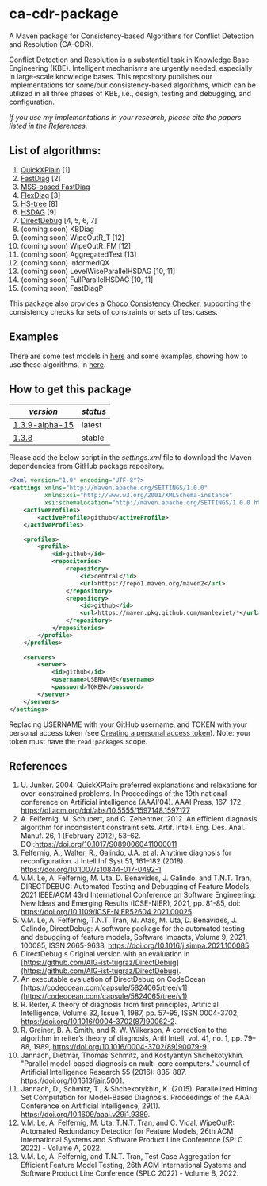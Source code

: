 # ca-cdr-package

A Maven package for Consistency-based Algorithms for Conflict Detection and Resolution (CA-CDR).

Conflict Detection and Resolution is a substantial task in Knowledge Base Engineering (KBE). Intelligent mechanisms are urgently needed, especially in large-scale knowledge bases. This repository publishes our implementations for some/our consistency-based algorithms, which can be utilized in all three phases of KBE, i.e., design, testing and debugging, and configuration.

*If you use my implementations in your research, please cite the papers listed in the References.*

## List of algorithms:

1. [QuickXPlain](https://github.com/manleviet/CA-CDR-V2/blob/main/ca-cdr-package/src/main/java/at/tugraz/ist/ase/cacdr/algorithms/QuickXPlain.java) [1]
2. [FastDiag](https://github.com/manleviet/CA-CDR-V2/blob/main/ca-cdr-package/src/main/java/at/tugraz/ist/ase/cacdr/algorithms/FastDiagV2.java) [2]
3. [MSS-based FastDiag](https://github.com/manleviet/CA-CDR-V2/blob/main/ca-cdr-package/src/main/java/at/tugraz/ist/ase/cacdr/algorithms/FastDiagV3.java)
4. [FlexDiag](https://github.com/manleviet/CA-CDR-V2/blob/main/ca-cdr-package/src/main/java/at/tugraz/ist/ase/cacdr/algorithms/FlexDiag.java) [3]
5. [HS-tree](https://github.com/manleviet/CA-CDR-V2/blob/main/ca-cdr-package/src/main/java/at/tugraz/ist/ase/cacdr/algorithms/hs/HSTree.java) [8]
6. [HSDAG](https://github.com/manleviet/CA-CDR-V2/blob/main/ca-cdr-package/src/main/java/at/tugraz/ist/ase/cacdr/algorithms/hs/HSDAG.java) [9]
7. [DirectDebug](https://github.com/manleviet/CA-CDR-V2/blob/main/ca-cdr-package/src/main/java/at/tugraz/ist/ase/cacdr/algorithms/DirectDebug.java) [4, 5, 6, 7]
8. (coming soon) KBDiag
9. (coming soon) WipeOutR_T [12]
10. (coming soon) WipeOutR_FM [12]
11. (coming soon) AggregatedTest [13]
12. (coming soon) InformedQX
13. (coming soon) LevelWiseParallelHSDAG [10, 11]
14. (coming soon) FullParallelHSDAG [10, 11]
15. (coming soon) FastDiagP

This package also provides a [Choco Consistency Checker](https://github.com/manleviet/CA-CDR-V2/blob/main/ca-cdr-package/src/main/java/at/tugraz/ist/ase/cacdr/checker/ChocoConsistencyChecker.java), supporting the consistency checks for sets of constraints or sets of test cases.

## Examples

There are some test models in [here](https://github.com/manleviet/CDRModel/tree/main/src/main/java/at/tugraz/ist/ase/cdrmodel/test/model) and some examples, showing how to use these algorithms, in [here](https://github.com/manleviet/CA-CDR/tree/main/src/test/java/at/tugraz/ist/ase/cacdr/algorithms).

## How to get this package

| *version* | *status* |
|---|---|
| [1.3.9-alpha-15](https://github.com/manleviet/CA-CDR-V2/packages/1417091)| latest |
| [1.3.8](https://github.com/manleviet/CA-CDR-V2/packages/1417091?version=1.3.8) | stable |

Please add the below script in the *settings.xml* file to download the Maven dependencies from GitHub package repository.

```xml
<?xml version="1.0" encoding="UTF-8"?>
<settings xmlns="http://maven.apache.org/SETTINGS/1.0.0"
          xmlns:xsi="http://www.w3.org/2001/XMLSchema-instance"
          xsi:schemaLocation="http://maven.apache.org/SETTINGS/1.0.0 http://maven.apache.org/xsd/settings-1.0.0.xsd">
    <activeProfiles>
        <activeProfile>github</activeProfile>
    </activeProfiles>

    <profiles>
        <profile>
            <id>github</id>
            <repositories>
                <repository>
                    <id>central</id>
                    <url>https://repo1.maven.org/maven2</url>
                </repository>
                <repository>
                    <id>github</id>
                    <url>https://maven.pkg.github.com/manleviet/*</url>
                </repository>
            </repositories>
        </profile>
    </profiles>
    
    <servers>
        <server>
            <id>github</id>
            <username>USERNAME</username>
            <password>TOKEN</password>
        </server>
    </servers>
</settings>
```
Replacing USERNAME with your GitHub username, and TOKEN with your personal access token 
(see [Creating a personal access token](https://docs.github.com/en/authentication/keeping-your-account-and-data-secure/creating-a-personal-access-token)). Note: your token must have the ```read:packages``` scope.

## References
1. U. Junker. 2004. QuickXPlain: preferred explanations and relaxations for over-constrained problems. In Proceedings of the 19th national conference on Artificial intelligence (AAAI'04). AAAI Press, 167–172. https://dl.acm.org/doi/abs/10.5555/1597148.1597177
2. A. Felfernig, M. Schubert, and C. Zehentner. 2012. An efficient diagnosis algorithm for inconsistent constraint sets. Artif. Intell. Eng. Des. Anal. Manuf. 26, 1 (February 2012), 53–62. DOI:https://doi.org/10.1017/S0890060411000011
3. Felfernig, A., Walter, R., Galindo, J.A. et al. Anytime diagnosis for reconfiguration. J Intell Inf Syst 51, 161–182 (2018). https://doi.org/10.1007/s10844-017-0492-1
4. V.M. Le, A. Felfernig, M. Uta, D. Benavides, J. Galindo, and T.N.T. Tran, DIRECTDEBUG: Automated Testing and Debugging of Feature Models, 2021 IEEE/ACM 43rd International Conference on Software Engineering: New Ideas and Emerging Results (ICSE-NIER), 2021, pp. 81-85, doi: https://doi.org/10.1109/ICSE-NIER52604.2021.00025.
5. V.M. Le, A. Felfernig, T.N.T. Tran, M. Atas, M. Uta, D. Benavides, J. Galindo, DirectDebug: A software package for the automated testing and debugging of feature models, Software Impacts, Volume 9, 2021, 100085, ISSN 2665-9638, https://doi.org/10.1016/j.simpa.2021.100085.
6. DirectDebug's Original version with an evaluation in [https://github.com/AIG-ist-tugraz/DirectDebug](https://github.com/AIG-ist-tugraz/DirectDebug).
7. An executable evaluation of DirectDebug on CodeOcean [https://codeocean.com/capsule/5824065/tree/v1](https://codeocean.com/capsule/5824065/tree/v1)
8. R. Reiter, A theory of diagnosis from first principles, Artificial Intelligence, Volume 32, Issue 1, 1987, pp. 57-95, ISSN 0004-3702, https://doi.org/10.1016/0004-3702(87)90062-2.
9. R. Greiner, B. A. Smith, and R. W. Wilkerson, A correction to the algorithm in reiter’s theory of diagnosis, Artif Intell, vol. 41, no. 1, pp. 79–88, 1989, https://doi.org/10.1016/0004-3702(89)90079-9.
10. Jannach, Dietmar, Thomas Schmitz, and Kostyantyn Shchekotykhin. "Parallel model-based diagnosis on multi-core computers." Journal of Artificial Intelligence Research 55 (2016): 835-887. https://doi.org/10.1613/jair.5001.
11. Jannach, D., Schmitz, T., & Shchekotykhin, K. (2015). Parallelized Hitting Set Computation for Model-Based Diagnosis. Proceedings of the AAAI Conference on Artificial Intelligence, 29(1). https://doi.org/10.1609/aaai.v29i1.9389.
12. V.M. Le, A. Felfernig, M. Uta, T.N.T. Tran, and C. Vidal, WipeOutR: Automated Redundancy Detection for Feature Models, 26th ACM International Systems and Software Product Line Conference (SPLC 2022) - Volume A, 2022.
13. V.M. Le, A. Felfernig, and T.N.T. Tran, Test Case Aggregation for Efficient Feature Model Testing, 26th ACM International Systems and Software Product Line Conference (SPLC 2022) - Volume B, 2022.
